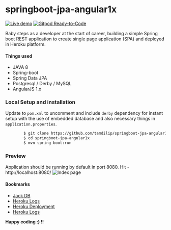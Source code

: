 # springboot-jpa-angular1x

[![Live demo](https://img.shields.io/badge/Heroku-Live%20demo-violet?style=flat-square&logo=heroku&logoColor=violet)](https://springbootangular.herokuapp.com) [![Gitpod Ready-to-Code](https://img.shields.io/badge/Gitpod-Ready--to--Code-blue?logo=gitpod&style=flat-square)](https://gitpod.io/#https://github.com/tamdilip/coursemock) 

Baby steps as a developer at the start of career, building a simple Spring boot REST application to create single page application (SPA) and deployed in Heroku platform.

#### Things used
* JAVA 8
* Spring-boot
* Spring Data JPA
* Postgresql / Derby / MySQL
* AngularJS 1.x

### Local Setup and installation
Update to `pom.xml` to uncomment and include `derby` dependency for instant setup with the use of embedded database and also necessary things in `application.properties`.

```sh
        $ git clone https://github.com/tamdilip/springboot-jpa-angular1x.git
        $ cd springboot-jpa-angular1x
        $ mvn spring-boot:run
```

### Preview
Application should be running by default in port 8080. Hit - http://localhost:8080/
![Index page](https://raw.githubusercontent.com/tamdilip/springboot-jpa-angular1x/master/src/main/resources/static/assets/images/demo-index.png)

#### Bookmarks
* [Jack DB](https://app.jackdb.com/editor/EQDZGQfHi0wYZ6pGVQBCkYB1/#)
* [Heroku Logs](https://dashboard.heroku.com/apps/springbootangular/logs)
* [Heroku Deployment](https://exampledriven.wordpress.com/2016/11/04/spring-boot-heroku-example/)
* [Heroku Logs](https://dashboard.heroku.com/apps/springbootangular/logs)

**Happy coding :) !!**

